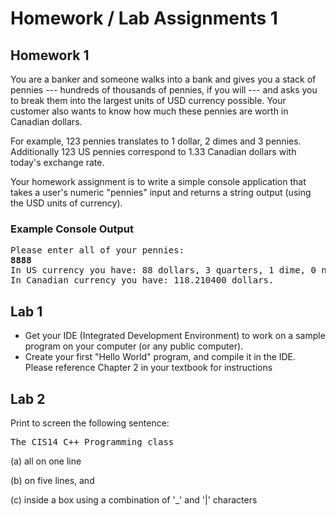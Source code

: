 # Homework / Lab Assignments 1

## Homework 1
You are a banker and someone walks into a bank and gives you a stack of pennies --- hundreds of thousands of pennies, 
if you will --- and asks you to break them into the largest units of USD currency possible. Your customer also wants to 
know how much these pennies are worth in Canadian dollars.

For example, 123 pennies translates to 1 dollar, 2 dimes and 3 pennies. Additionally 123 US pennies correspond to 1.33 
Canadian dollars with today's exchange rate.

Your homework assignment is to write a simple console application that takes a user's numeric "pennies" input and 
returns a string output (using the USD units of currency).

### Example Console Output
<pre>
Please enter all of your pennies:
<b>8888</b>
In US currency you have: 88 dollars, 3 quarters, 1 dime, 0 nickels, and 3 pennies.
In Canadian currency you have: 118.210400 dollars.
</pre>

## Lab 1
* Get your IDE (Integrated Development Environment) to work on a sample program on your computer (or any public 
computer).
* Create your first "Hello World" program, and compile it in the IDE. Please reference Chapter 2 in your textbook for 
instructions

## Lab 2
Print to screen the following sentence:

<pre>
The CIS14 C++ Programming class
</pre>

(a) all on one line

(b) on five lines, and

(c) inside a box using a combination of '_' and '|' characters
